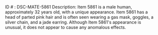 ID # : DSC-MATE-5861
Description: Item 5861 is a male human, approximately 32 years old, with a unique appearance. Item 5861 has a head of parted pink hair and is often seen wearing a gas mask, goggles, a silver chain, and a jade earring. Although Item 5861's appearance is unusual, it does not appear to cause any anomalous effects.